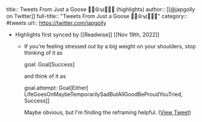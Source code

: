 title:: Tweets From Just a Goose 🏳️‍🌈☮️🕉️💚🦬😊 (highlights)
author:: [[@japgolly on Twitter]]
full-title:: "Tweets From Just a Goose 🏳️‍🌈☮️🕉️💚🦬😊"
category:: #tweets
url:: https://twitter.com/japgolly

- Highlights first synced by [[Readwise]] [[Nov 19th, 2022]]
	- If you're feeling stressed out by a big weight on your shoulders, stop thinking of it as
	  
	  goal: Goal[Success]
	  
	  and think of it as
	  
	  goal.attempt: Goal[Either[ LifeGoesOnMaybeTemporarilySadButAllGoodBeProudYouTried, Success]]
	  
	  Maybe obvious, but I'm finding the reframing helpful. ([View Tweet](https://twitter.com/japgolly/status/1414373648350076930))